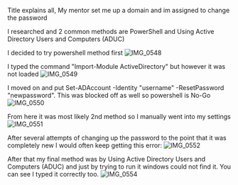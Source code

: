 Title explains all, My mentor set me up a domain and im assigned to change the password

I researched and 2 common methods are PowerShell and Using Active Directory Users and Computers (ADUC)

I decided to try powershell method first
![IMG_0548](https://github.com/user-attachments/assets/2a68d9ca-3c82-49fd-b231-2fa0218e0de7)



I typed the command "Import-Module ActiveDirectory" but however it was not loaded
![IMG_0549](https://github.com/user-attachments/assets/964405c4-bab9-4cdc-8a92-d984ed5e472e)


I moved on and put Set-ADAccount -Identity "username" -ResetPassword "newpassword". This was blocked off as well so powershell is No-Go
![IMG_0550](https://github.com/user-attachments/assets/b51cf63f-6379-401b-adee-9ad1c6a56eff)



From here it was most likely 2nd method so I manually went into my settings
![IMG_0551](https://github.com/user-attachments/assets/b2dce64f-4bb8-4e97-b2ae-4e586a457bd0)



After several attempts of changing up the password to the point that it was completely new I would often keep getting this error:
![IMG_0552](https://github.com/user-attachments/assets/37672f9d-a8a0-4221-8ebb-bfde1085b517)



After that my final method was by Using Active Directory Users and Computers (ADUC) and just by trying to run it windows could not find it. You can see I typed it correctly too.
![IMG_0554](https://github.com/user-attachments/assets/28a727ca-585f-4532-acfe-d1c8ca82afcb)

